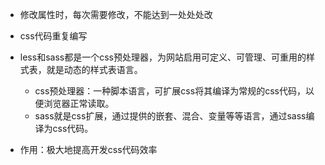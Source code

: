 -   修改属性时，每次需要修改，不能达到一处处处改
-   css代码重复编写

-   less和sass都是一个css预处理器，为网站启用可定义、可管理、可重用的样式表，就是动态的样式表语言。
    -   css预处理器：一种脚本语言，可扩展css将其编译为常规的css代码，以便浏览器正常读取。
    -   sass就是css扩展，通过提供的嵌套、混合、变量等等语言，通过sass编译为css代码。
-   作用：极大地提高开发css代码效率
